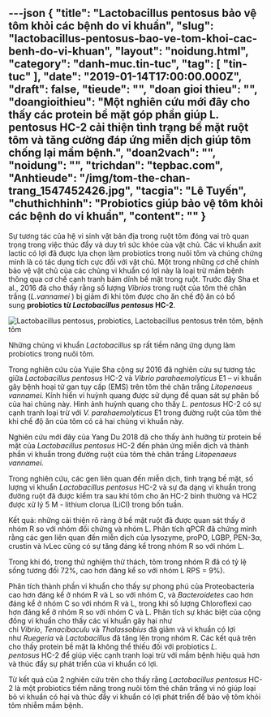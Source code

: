 ---json
{
    "title": "Lactobacillus pentosus bảo vệ tôm khỏi các bệnh do vi khuẩn",
    "slug": "lactobacillus-pentosus-bao-ve-tom-khoi-cac-benh-do-vi-khuan",
    "layout": "noidung.html",
    "category": "danh-muc.tin-tuc",
    "tag": [
        "tin-tuc"
    ],
    "date": "2019-01-14T17:00:00.000Z",
    "draft": false,
    "tieude": "",
    "doan gioi thieu": "",
    "doangioithieu": "Một nghiên cứu mới đây cho thấy các protein bề mặt góp phần giúp L. pentosus HC-2 cải thiện tình trạng bề mặt ruột tôm và tăng cường đáp ứng miễn dịch giúp tôm chống lại mầm bệnh.",
    "doan2vach": "",
    "noidung": "",
    "trichdan": "tepbac.com",
    "Anhtieude": "/img/tom-the-chan-trang_1547452426.jpg",
    "tacgia": "Lê Tuyến",
    "chuthichhinh": "Probiotics giúp bảo vệ tôm khỏi các bệnh do vi khuẩn",
    "__content__": ""
}
---
<p>Sự tương t&aacute;c của hệ vi sinh vật bản địa trong ruột t&ocirc;m đ&oacute;ng vai tr&ograve; quan trọng trong việc th&uacute;c đẩy v&agrave; duy tr&igrave; sức khỏe của vật chủ. C&aacute;c vi khuẩn axit lactic c&oacute; lợi đ&atilde; được lựa chọn l&agrave;m probiotics trong nu&ocirc;i t&ocirc;m v&agrave; ch&uacute;ng chứng minh l&agrave; c&oacute; t&aacute;c dụng t&iacute;ch cực đối với vật chủ. Một trong những cơ chế ch&iacute;nh bảo vệ vật chủ của c&aacute;c chủng vi khuẩn c&oacute; lợi n&agrave;y l&agrave; loại trừ mầm bệnh th&ocirc;ng qua cơ chế cạnh tranh b&aacute;m d&iacute;nh bề mặt trong ruột. Trước đ&acirc;y Sha et al., 2016 đ&atilde; cho thấy rằng số lượng&nbsp;<em>Vibrios</em>&nbsp;trong ruột của t&ocirc;m thẻ ch&acirc;n trắng (<em>L.vannamei</em>&nbsp;) bị giảm đi khi t&ocirc;m được cho ăn chế độ ăn c&oacute; bổ sung&nbsp;<strong>probiotics từ&nbsp;<em>Lactobacillus pentosus</em>&nbsp;HC-2</strong>.</p>

<p><img alt="Lactobacillus pentosus, probiotics, Lactobacillus pentosus trên tôm, bệnh tôm" src="https://tepbac.com/upload/images/2019/01/Lactobacillus-sp-tren-tom_1547451074.jpg" title="Lactobacillus pentosus, probiotics, Lactobacillus pentosus trên tôm, bệnh tôm" /></p>

<p>Những chủng vi khuẩn&nbsp;<em>Lactobacillus</em>&nbsp;sp rất tiềm năng ứng dụng l&agrave;m probiotics trong nu&ocirc;i t&ocirc;m.</p>

<p>Trong nghi&ecirc;n cứu của Yujie Sha cộng sự 2016 đ&atilde; nghi&ecirc;n cứu sự tương t&aacute;c giữa&nbsp;<em>Lactobacillus pentosus</em>&nbsp;HC-2 v&agrave;&nbsp;<em>Vibrio parahaemolyticus</em>&nbsp;E1 &ndash; vi khuẩn g&acirc;y bệnh hoại tử gan tụy cấp (EMS) tr&ecirc;n t&ocirc;m thẻ ch&acirc;n trắng&nbsp;<em>Litopenaeus vannamei.</em>&nbsp;K&iacute;nh hiển vi huỳnh quang được sử dụng để quan s&aacute;t sự ph&acirc;n bố của hai chủng n&agrave;y. H&igrave;nh ảnh huỳnh quang cho thấy&nbsp;<em>L. pentosus</em>&nbsp;HC-2 c&oacute; sự cạnh tranh loại trừ với&nbsp;<em>V. parahaemolyticus</em>&nbsp;E1 trong đường ruột của t&ocirc;m thẻ khi chế độ ăn của t&ocirc;m c&oacute; cả hai chủng vi khuẩn n&agrave;y.</p>

<p>Nghi&ecirc;n cứu mới đ&acirc;y của Yang Du 2018 đ&atilde; cho thấy ảnh hưởng từ protein bề mặt của&nbsp;<em>Lactobacillus pentosus</em>&nbsp;HC-2 đến phản ứng miễn dịch v&agrave; th&agrave;nh phần vi khuẩn trong đường ruột của t&ocirc;m thẻ ch&acirc;n trắng&nbsp;<em>Litopenaeus vannamei.</em></p>

<p>Trong nghi&ecirc;n cứu, c&aacute;c gen li&ecirc;n quan đến miễn dịch, t&igrave;nh trạng bề mặt, số lượng vi khuẩn&nbsp;<em>Lactobacillus pentosus</em>&nbsp;HC-2 v&agrave; sự đa dạng vi khuẩn trong đường ruột đ&atilde; được kiểm tra sau khi t&ocirc;m cho ăn HC-2 b&igrave;nh thường v&agrave; HC2 được xử l&yacute; 5 M - lithium clorua (LiCl) trong bốn tuần.</p>

<p>Kết quả: những cải thiện r&otilde; r&agrave;ng ở bề mặt ruột đ&atilde; được quan s&aacute;t thấy ở nh&oacute;m R so với nh&oacute;m đối chứng v&agrave; nh&oacute;m L. Ph&acirc;n t&iacute;ch qPCR đ&atilde; chứng minh rằng c&aacute;c gen li&ecirc;n quan đến miễn dịch của lysozyme, proPO, LGBP, PEN-3&alpha;, crustin v&agrave; lvLec cũng c&oacute; sự tăng đ&aacute;ng kể trong nh&oacute;m R so với nh&oacute;m L.&nbsp;</p>

<p>Trong khi đ&oacute;, trong thử nghiệm thử th&aacute;ch, t&ocirc;m trong nh&oacute;m R đ&atilde; c&oacute; tỷ lệ sống tương đối 72%, cao hơn đ&aacute;ng kể so với nh&oacute;m L RPS = 9%).&nbsp;</p>

<p>Ph&acirc;n t&iacute;ch th&agrave;nh phần vi khuẩn cho thấy sự phong ph&uacute; của Proteobacteria cao hơn đ&aacute;ng kể ở nh&oacute;m R v&agrave; L so với nh&oacute;m C, v&agrave;&nbsp;<em>Bacteroidetes</em>&nbsp;cao hơn đ&aacute;ng kể ở nh&oacute;m C so với nh&oacute;m R v&agrave; L, trong khi số lượng Chloroflexi cao hơn đ&aacute;ng kể ở nh&oacute;m R so với nh&oacute;m C v&agrave; L. Ph&acirc;n t&iacute;ch sự kh&aacute;c biệt của cộng đồng vi khuẩn cho thấy c&aacute;c vi khuẩn g&acirc;y hại như chi&nbsp;<em>Vibrio</em>,&nbsp;<em>Tenacibaculu</em>&nbsp;v&agrave;&nbsp;<em>Thalassobius</em>&nbsp;đ&atilde; giảm v&agrave; vi khuẩn c&oacute; lợi như&nbsp;<em>Ruegeria</em>&nbsp;v&agrave;&nbsp;<em>Lactobacillus</em>&nbsp;đ&atilde; tăng l&ecirc;n trong nh&oacute;m R. C&aacute;c kết quả tr&ecirc;n cho thấy protein bề mặt l&agrave; kh&ocirc;ng thể thiếu đối với probiotics&nbsp;<em>L. pentosus</em>&nbsp;HC-2 để gi&uacute;p việc cạnh tranh loại trừ với mầm bệnh hiệu quả hơn v&agrave; th&uacute;c đẩy sự ph&aacute;t triển của vi khuẩn c&oacute; lợi.</p>

<p>Từ kết quả của 2 nghi&ecirc;n cứu tr&ecirc;n cho thấy rằng&nbsp;<em>Lactobacillus pentosus</em>&nbsp;HC-2 l&agrave; một probiotics tiềm năng trong nu&ocirc;i t&ocirc;m thẻ ch&acirc;n trắng v&igrave; n&oacute; gi&uacute;p loại bỏ vi khuẩn c&oacute; hại v&agrave; th&uacute;c đẩy vi khuẩn c&oacute; lợi ph&aacute;t triển để bảo vệ t&ocirc;m khỏi t&ocirc;m nhiễm mầm bệnh.&nbsp;</p>
